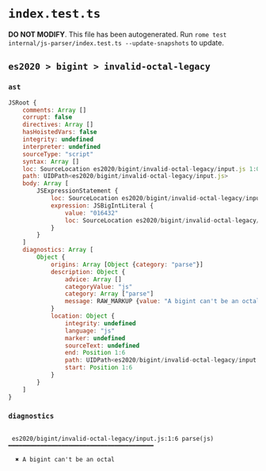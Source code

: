 # `index.test.ts`

**DO NOT MODIFY**. This file has been autogenerated. Run `rome test internal/js-parser/index.test.ts --update-snapshots` to update.

## `es2020 > bigint > invalid-octal-legacy`

### `ast`

```javascript
JSRoot {
	comments: Array []
	corrupt: false
	directives: Array []
	hasHoistedVars: false
	integrity: undefined
	interpreter: undefined
	sourceType: "script"
	syntax: Array []
	loc: SourceLocation es2020/bigint/invalid-octal-legacy/input.js 1:0-2:0
	path: UIDPath<es2020/bigint/invalid-octal-legacy/input.js>
	body: Array [
		JSExpressionStatement {
			loc: SourceLocation es2020/bigint/invalid-octal-legacy/input.js 1:0-1:7
			expression: JSBigIntLiteral {
				value: "016432"
				loc: SourceLocation es2020/bigint/invalid-octal-legacy/input.js 1:0-1:7
			}
		}
	]
	diagnostics: Array [
		Object {
			origins: Array [Object {category: "parse"}]
			description: Object {
				advice: Array []
				categoryValue: "js"
				category: Array ["parse"]
				message: RAW_MARKUP {value: "A bigint can't be an octal"}
			}
			location: Object {
				integrity: undefined
				language: "js"
				marker: undefined
				sourceText: undefined
				end: Position 1:6
				path: UIDPath<es2020/bigint/invalid-octal-legacy/input.js>
				start: Position 1:6
			}
		}
	]
}
```

### `diagnostics`

```

 es2020/bigint/invalid-octal-legacy/input.js:1:6 parse(js) ━━━━━━━━━━━━━━━━━━━━━━━━━━━━━━━━━━━━━━━━━

  ✖ A bigint can't be an octal


```
